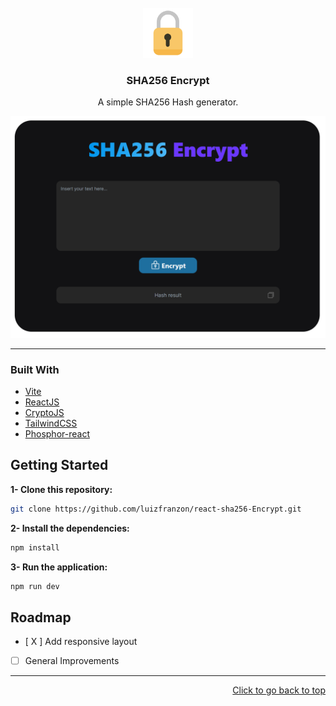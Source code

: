 <div id="top"></div>

<!-- PROJECT LOGO -->
<br />
<div align="center">
  <a href="https://github.com/luizfranzon/discordInviteLookup">
    <img src="./assets/icon.png" alt="Logo" width="80" height="80">
  </a>

<h3 align="center">SHA256 Encrypt</h3>

  <p align="center">
    A simple SHA256 Hash generator.

</div>

<!-- ABOUT THE PROJECT -->
<img src="./assets/screenshot.png">

<hr>

### Built With

* [Vite](https://vitejs.dev/)
* [ReactJS](https://pt-br.reactjs.org/)
* [CryptoJS](https://www.npmjs.com/package/crypto-js)
* [TailwindCSS](https://tailwindcss.com/)
* [Phosphor-react](https://phosphoricons.com/)


<!-- GETTING STARTED -->
## Getting Started

**1- Clone this repository:**
```bash
git clone https://github.com/luizfranzon/react-sha256-Encrypt.git
```
**2- Install the dependencies:**
```bash
npm install
```
**3- Run the application:**
```bash
npm run dev
```
<!-- ROADMAP -->
## Roadmap

- [ X ] Add responsive layout
- [ ] General Improvements

<hr>

<p align="right"><a href="#top">Click to go back to top</a></p>
